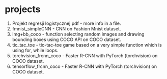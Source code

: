 # projects

1. Projekt regresji logistycznej.pdf - more info in a file.
2. fmnist_simpleCNN - CNN on Fashion Mnist dataset.
3. img+bb_coco - function selecting random images and drawing bounding boxes using COCO API on COCO dataset.
4. tic_tac_toe - tic-tac-toe game based on a very simple function which is using for, while loops.
5. torchvision_frcnn_coco - Faster R-CNN with PyTorch (torchvision) on COCO dataset.
6. tensorflow_frcnn_coco - Faster R-CNN with PyTorch (torchvision) on COCO dataset.
